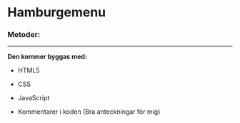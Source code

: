 # Hamburgemenu

### Metoder:

---

**Den kommer byggas med:**

- HTML5
- CSS
- JavaScript

- Kommentarer i koden (Bra anteckningar för mig)
